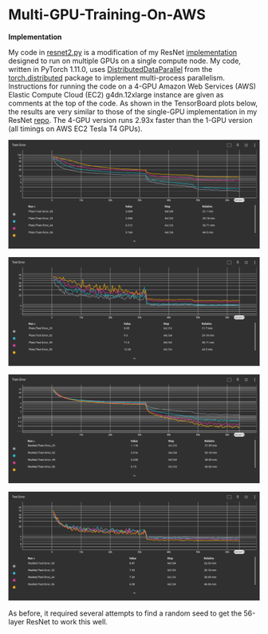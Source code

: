 # Multi-GPU-Training-On-AWS
<b>Implementation</b>

My code in <a href=https://github.com/redonovan/Multi-GPU-Training-On-AWS/blob/main/resnet2.py>resnet2.py</a> is a modification of my ResNet <a href=https://github.com/redonovan/ResNet/blob/main/resnet.py>implementation</a> designed to run on multiple GPUs on a single compute node.  My code, written in PyTorch 1.11.0, uses <a href=https://pytorch.org/docs/master/generated/torch.nn.parallel.DistributedDataParallel.html>DistributedDataParallel</a> from the <a href=https://pytorch.org/tutorials/beginner/dist_overview.html>torch.distributed</a> package to implement multi-process parallelism.  Instructions for running the code on a 4-GPU Amazon Web Services (AWS) Elastic Compute Cloud (EC2) g4dn.12xlarge instance are given as comments at the top of the code.  As shown in the TensorBoard plots below, the results are very similar to those of the single-GPU implementation in my ResNet <a href=https://github.com/redonovan/ResNet>repo</a>.  The 4-GPU version runs 2.93x faster than the 1-GPU version (all timings on AWS EC2 Tesla T4 GPUs).

![plain network training error](plain_train_4gpu.png)

![plain network testing error](plain_test_4gpu.png)

![residual network training error](resnet_train_4gpu.png)

![residual network testing error](resnet_test_4gpu.png)

As before, it required several attempts to find a random seed to get the 56-layer ResNet to work this well.
